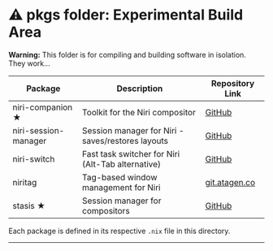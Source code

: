 # ⚠️ pkgs folder: Experimental Build Area

**Warning:**
This folder is for compiling and building software in isolation.
They work...

| Package               | Description                                       | Repository Link                                               |
|-----------------------|---------------------------------------------------|--------------------------------------------------------------|
| niri-companion ★      | Toolkit for the Niri compositor                  | [GitHub](https://github.com/dybdeskarphet/niri-companion)    |
| niri-session-manager  | Session manager for Niri - saves/restores layouts| [GitHub](https://github.com/MTeaHead/niri-session-manager)   |
| niri-switch           | Fast task switcher for Niri (Alt-Tab alternative)| [GitHub](https://github.com/Kiki-Bouba-Team/niri-switch)     |
| niritag               | Tag-based window management for Niri             | [git.atagen.co](https://git.atagen.co/atagen/niri-tag)       |
| stasis ★              | Session manager for compositors                   | [GitHub](https://github.com/saltnpepper97/stasis)            |

Each package is defined in its respective `.nix` file in this directory.

---
